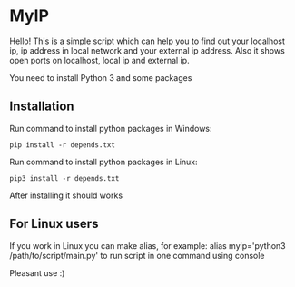 MyIP 
=====

Hello! This is a simple script which can help you to find out your localhost ip, ip address in local network and your external ip address. Also it shows open ports on localhost, local ip and external ip.

You need to install Python 3 and some packages

Installation
------------

Run command to install python packages in Windows:

    pip install -r depends.txt

Run command to install python packages in Linux:

    pip3 install -r depends.txt

After installing it should works

For Linux users
---------------

If you work in Linux you can make alias, for example: alias myip='python3 /path/to/script/main.py' to run script in one command using console

Pleasant use :)
